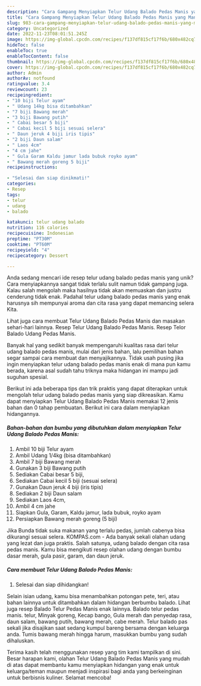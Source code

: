 ```yaml
---
description: "Cara Gampang Menyiapkan Telur Udang Balado Pedas Manis yang Mantap"
title: "Cara Gampang Menyiapkan Telur Udang Balado Pedas Manis yang Mantap"
slug: 983-cara-gampang-menyiapkan-telur-udang-balado-pedas-manis-yang-mantap
category: Uncategorized
date: 2022-11-23T08:01:51.245Z
image: https://img-global.cpcdn.com/recipes/f137df815cf17f6b/680x482cq70/telur-udang-balado-pedas-manis-foto-resep-utama.jpg
hideToc: false
enableToc: true
enableTocContent: false
thumbnail: https://img-global.cpcdn.com/recipes/f137df815cf17f6b/680x482cq70/telur-udang-balado-pedas-manis-foto-resep-utama.jpg
cover: https://img-global.cpcdn.com/recipes/f137df815cf17f6b/680x482cq70/telur-udang-balado-pedas-manis-foto-resep-utama.jpg
author: Admin
authorAv: notfound
ratingvalue: 3.4
reviewcount: 23
recipeingredient:
- "10 biji Telur ayam"
- " Udang 14kg bisa ditambahkan"
- "7 biji Bawang merah"
- "3 biji Bawang putih"
- " Cabai besar 5 biji"
- " Cabai kecil 5 biji sesuai selera"
- " Daun jeruk 4 biji iris tipis"
- "2 biji Daun salam"
- " Laos 4cm"
- "4 cm jahe"
- " Gula Garam Kaldu jamur lada bubuk royko ayam"
- " Bawang merah goreng 5 biji"
recipeinstructions:

- "Selesai dan siap dinikmati!"
categories:
- Resep
tags:
- telur
- udang
- balado

katakunci: telur udang balado 
nutrition: 116 calories
recipecuisine: Indonesian
preptime: "PT30M"
cooktime: "PT60M"
recipeyield: "4"
recipecategory: Dessert

---
```





Anda sedang mencari ide resep telur udang balado pedas manis yang unik? Cara menyiapkannya sangat tidak terlalu sulit namun tidak gampang juga. Kalau salah mengolah maka hasilnya tidak akan memuaskan dan justru cenderung tidak enak. Padahal telur udang balado pedas manis yang enak harusnya sih mempunyai aroma dan cita rasa yang dapat memancing selera Kita.





Lihat juga cara membuat Telur Udang Balado Pedas Manis dan masakan sehari-hari lainnya. Resep Telur Udang Balado Pedas Manis. Resep Telor Balado Udang Pedas Manis.

Banyak hal yang sedikit banyak mempengaruhi kualitas rasa dari telur udang balado pedas manis, mulai dari jenis bahan, lalu pemilihan bahan segar sampai cara membuat dan menyajikannya. Tidak usah pusing jika ingin menyiapkan telur udang balado pedas manis enak di mana pun kamu berada, karena asal sudah tahu triknya maka hidangan ini mampu jadi suguhan spesial.






Berikut ini ada beberapa tips dan trik praktis yang dapat diterapkan untuk mengolah telur udang balado pedas manis yang siap dikreasikan. Kamu dapat menyiapkan Telur Udang Balado Pedas Manis memakai 12 jenis bahan dan 0 tahap pembuatan. Berikut ini cara dalam menyiapkan hidangannya.

<!--inarticleads1-->

##### Bahan-bahan dan bumbu yang dibutuhkan dalam menyiapkan Telur Udang Balado Pedas Manis:

1. Ambil 10 biji Telur ayam
1. Ambil  Udang 1/4kg (bisa ditambahkan)
1. Ambil 7 biji Bawang merah
1. Gunakan 3 biji Bawang putih
1. Sediakan  Cabai besar 5 biji,
1. Sediakan  Cabai kecil 5 biji (sesuai selera)
1. Gunakan  Daun jeruk 4 biji (iris tipis)
1. Sediakan 2 biji Daun salam
1. Sediakan  Laos 4cm,
1. Ambil 4 cm jahe
1. Siapkan  Gula, Garam, Kaldu jamur, lada bubuk, royko ayam
1. Persiapkan  Bawang merah goreng (5 biji)


Jika Bunda tidak suka makanan yang terlalu pedas, jumlah cabenya bisa dikurangi sesuai selera. KOMPAS.com - Ada banyak sekali olahan udang yang lezat dan juga praktis. Salah satunya, udang balado dengan cita rasa pedas manis. Kamu bisa mengikuti resep olahan udang dengan bumbu dasar merah, gula pasir, garam, dan daun jeruk. 

<!--inarticleads2-->

##### Cara membuat Telur Udang Balado Pedas Manis:


1. Selesai dan siap dihidangkan!

Selain isian udang, kamu bisa menambahkan potongan pete, teri, atau bahan lainnya untuk ditambahkan dalam hidangan berbumbu balado. Lihat juga resep Balado Telur Pedas Manis enak lainnya. Balado telur pedas manis. telur, Minyak goreng, Kecap bango, Gula merah dan penyedap rasa, daun salam, bawang putih, bawang merah, cabe merah. Telur balado pas sekali jika disajikan saat sedang kumpul bareng bersama dengan keluarga anda. Tumis bawang merah hingga harum, masukkan bumbu yang sudah dihaluskan. 

Terima kasih telah menggunakan resep yang tim kami tampilkan di sini. Besar harapan kami, olahan Telur Udang Balado Pedas Manis yang mudah di atas dapat membantu kamu menyiapkan hidangan yang enak untuk keluarga/teman maupun menjadi inspirasi bagi anda yang berkeinginan untuk berbisnis kuliner. Selamat mencoba!
